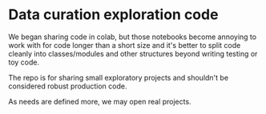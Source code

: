 # Data curation exploration code

We began sharing code in colab, but those notebooks become annoying to work with
for code longer than a short size and it's better to split code cleanly into classes/modules
and other structures beyond writing testing or toy code.

The repo is for sharing small exploratory projects and shouldn't be considered robust
production code.

As needs are defined more, we may open real projects.